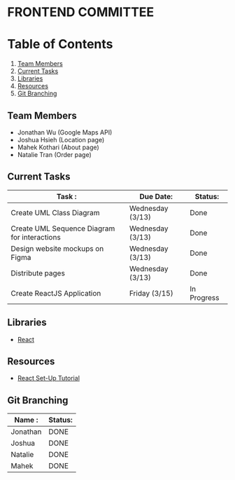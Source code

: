 # FRONTEND COMMITTEE
# Table of Contents
1. [Team Members](#team-members)
2. [Current Tasks](#current-tasks)
3. [Libraries](#libraries)
4. [Resources](#resources)
5. [Git Branching](#git-branching)

## Team Members <a name="team-members"></a>

- Jonathan Wu (Google Maps API)
- Joshua Hsieh  (Location page)
- Mahek Kothari (About page)
- Natalie Tran  (Order page)

## Current Tasks <a name="current-tasks"></a>

| Task :                                         | Due Date:        | Status:     |
| ---------------------------------------------- | ---------------- | ----------- |
| Create UML Class Diagram                       | Wednesday (3/13) | Done        |
| Create UML Sequence Diagram for interactions   | Wednesday (3/13) | Done        |
| Design website mockups on Figma                | Wednesday (3/13) | Done        |
| Distribute pages                               | Wednesday (3/13) | Done        |
| Create ReactJS Application                     | Friday    (3/15) | In Progress |

## Libraries <a name="libraries"></a>

- [React](https://react.dev/)

## Resources <a name="resources"></a>
- [React Set-Up Tutorial](https://www.youtube.com/watch?v=Kum8fPPrt-E&t=319s)

## Git Branching <a name="git-branching"></a>

| Name :                                         | Status:     |
| ---------------------------------------------- | ----------- |
| Jonathan                                       | DONE        |
| Joshua                                         | DONE        |
| Natalie                                        | DONE        |
| Mahek                                          | DONE        |